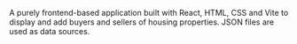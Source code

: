 A purely frontend-based application built with React, HTML, CSS and Vite to display and add buyers and sellers of housing properties. JSON files are used as data sources.
